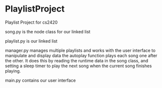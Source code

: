 # PlaylistProject
Playlist Project for cs2420

song.py is the node class for our linked list

playlist.py is our linked list

manager.py manages multiple playlists and works with the user interface to manipulate and display data
the autoplay function plays each song one after the other. It does this by reading the runtime data in
the song class, and setting a sleep timer to play the next song when the current song finishes playing.

main.py contains our user interface
